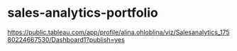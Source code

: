 # sales-analytics-portfolio
https://public.tableau.com/app/profile/alina.ohloblina/viz/Salesanalytics_17580224667530/Dashboard1?publish=yes
